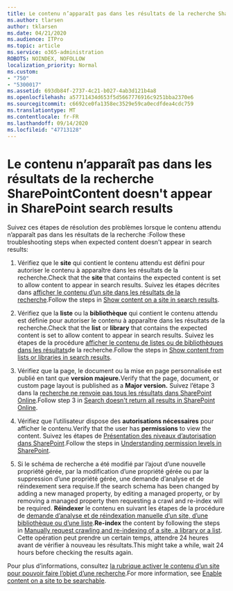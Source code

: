 ```yaml
---
title: Le contenu n’apparaît pas dans les résultats de la recherche SharePoint
ms.author: tlarsen
author: tklarsen
ms.date: 04/21/2020
ms.audience: ITPro
ms.topic: article
ms.service: o365-administration
ROBOTS: NOINDEX, NOFOLLOW
localization_priority: Normal
ms.custom:
- "750"
- "5300017"
ms.assetid: 693db84f-2737-4c21-b027-4ab3d121b4a8
ms.openlocfilehash: a57711434d653f5d5667776916c9251bba2370e6
ms.sourcegitcommit: c6692ce0fa1358ec3529e59ca0ecdfdea4cdc759
ms.translationtype: MT
ms.contentlocale: fr-FR
ms.lasthandoff: 09/14/2020
ms.locfileid: "47713128"
---
```

# <a name="content-doesnt-appear-in-sharepoint-search-results"></a><span data-ttu-id="a3b5b-102">Le contenu n’apparaît pas dans les résultats de la recherche SharePoint</span><span class="sxs-lookup"><span data-stu-id="a3b5b-102">Content doesn't appear in SharePoint search results</span></span>

<span data-ttu-id="a3b5b-103">Suivez ces étapes de résolution des problèmes lorsque le contenu attendu n’apparaît pas dans les résultats de la recherche :</span><span class="sxs-lookup"><span data-stu-id="a3b5b-103">Follow these troubleshooting steps when expected content doesn't appear in search results:</span></span>
  
1. <span data-ttu-id="a3b5b-104">Vérifiez que le **site** qui contient le contenu attendu est défini pour autoriser le contenu à apparaître dans les résultats de la recherche.</span><span class="sxs-lookup"><span data-stu-id="a3b5b-104">Check that the **site** that contains the expected content is set to allow content to appear in search results.</span></span> <span data-ttu-id="a3b5b-105">Suivez les étapes décrites dans [afficher le contenu d’un site dans les résultats de la recherche](https://docs.microsoft.com/sharepoint/make-site-content-searchable#show-content-on-a-site-in-search-results).</span><span class="sxs-lookup"><span data-stu-id="a3b5b-105">Follow the steps in [Show content on a site in search results](https://docs.microsoft.com/sharepoint/make-site-content-searchable#show-content-on-a-site-in-search-results).</span></span>

2. <span data-ttu-id="a3b5b-106">Vérifiez que la **liste** ou la **bibliothèque** qui contient le contenu attendu est définie pour autoriser le contenu à apparaître dans les résultats de la recherche.</span><span class="sxs-lookup"><span data-stu-id="a3b5b-106">Check that the **list** or **library** that contains the expected content is set to allow content to appear in search results.</span></span> <span data-ttu-id="a3b5b-107">Suivez les étapes de la procédure [afficher le contenu de listes ou de bibliothèques dans les résultats](https://docs.microsoft.com/sharepoint/make-site-content-searchable#show-content-from-lists-or-libraries-in-search-results)de la recherche.</span><span class="sxs-lookup"><span data-stu-id="a3b5b-107">Follow the steps in [Show content from lists or libraries in search results](https://docs.microsoft.com/sharepoint/make-site-content-searchable#show-content-from-lists-or-libraries-in-search-results).</span></span>

3. <span data-ttu-id="a3b5b-108">Vérifiez que la page, le document ou la mise en page personnalisée est publié en tant que **version majeure.**</span><span class="sxs-lookup"><span data-stu-id="a3b5b-108">Verify that the page, document, or custom page layout is published as a **Major version.**</span></span> <span data-ttu-id="a3b5b-109">Suivez l’étape 3 dans la [recherche ne renvoie pas tous les résultats dans SharePoint Online](https://go.microsoft.com/fwlink/?linkid=874525).</span><span class="sxs-lookup"><span data-stu-id="a3b5b-109">Follow step 3 in [Search doesn't return all results in SharePoint Online](https://go.microsoft.com/fwlink/?linkid=874525).</span></span>

4. <span data-ttu-id="a3b5b-110">Vérifiez que l’utilisateur dispose des **autorisations nécessaires** pour afficher le contenu.</span><span class="sxs-lookup"><span data-stu-id="a3b5b-110">Verify that the user has **permissions** to view the content.</span></span> <span data-ttu-id="a3b5b-111">Suivez les étapes de [Présentation des niveaux d’autorisation dans SharePoint](https://docs.microsoft.com/sharepoint/understanding-permission-levels).</span><span class="sxs-lookup"><span data-stu-id="a3b5b-111">Follow the steps in [Understanding permission levels in SharePoint](https://docs.microsoft.com/sharepoint/understanding-permission-levels).</span></span>
    
5. <span data-ttu-id="a3b5b-112">Si le schéma de recherche a été modifié par l’ajout d’une nouvelle propriété gérée, par la modification d’une propriété gérée ou par la suppression d’une propriété gérée, une demande d’analyse et de réindexement sera requise.</span><span class="sxs-lookup"><span data-stu-id="a3b5b-112">If the search schema has been changed by adding a new managed property, by editing a managed property, or by removing a managed property then requesting a crawl and re-index will be required.</span></span> <span data-ttu-id="a3b5b-113">**Réindexer** le contenu en suivant les étapes de la procédure de [demande d’analyse et de réindexation manuelle d’un site, d’une bibliothèque ou d’une liste](https://docs.microsoft.com/sharepoint/crawl-site-content).</span><span class="sxs-lookup"><span data-stu-id="a3b5b-113">**Re-index** the content by following the steps in [Manually request crawling and re-indexing of a site, a library or a list](https://docs.microsoft.com/sharepoint/crawl-site-content).</span></span> <span data-ttu-id="a3b5b-114">Cette opération peut prendre un certain temps, attendre 24 heures avant de vérifier à nouveau les résultats.</span><span class="sxs-lookup"><span data-stu-id="a3b5b-114">This might take a while, wait 24 hours before checking the results again.</span></span>

<span data-ttu-id="a3b5b-115">Pour plus d’informations, consultez [la rubrique activer le contenu d’un site pour pouvoir faire l’objet d’une recherche](https://docs.microsoft.com/sharepoint/make-site-content-searchable).</span><span class="sxs-lookup"><span data-stu-id="a3b5b-115">For more information, see [Enable content on a site to be searchable](https://docs.microsoft.com/sharepoint/make-site-content-searchable).</span></span> 
  
